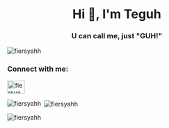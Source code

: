 <h1 align="center">Hi 👋, I'm Teguh</h1>
<h3 align="center">U can call me, just "GUH!"</h3>

<p align="left"> <img src="https://komarev.com/ghpvc/?username=fiersyahh&label=Profile%20views&color=0e75b6&style=flat" alt="fiersyahh" /> </p>

<h3 align="left">Connect with me:</h3>
<p align="left">
<a href="https://instagram.com/fiersyahh" target="blank"><img align="center" src="https://raw.githubusercontent.com/rahuldkjain/github-profile-readme-generator/master/src/images/icons/Social/instagram.svg" alt="fiersyahh" height="30" width="40" /></a>
</p>

<p><img align="left" src="https://github-readme-stats.vercel.app/api/top-langs?username=fiersyahh&show_icons=true&locale=en&layout=compact" alt="fiersyahh" /></p>

<p>&nbsp;<img align="center" src="https://github-readme-stats.vercel.app/api?username=fiersyahh&show_icons=true&locale=en" alt="fiersyahh" /></p>

<p><img align="center" src="https://github-readme-streak-stats.herokuapp.com/?user=fiersyahh&" alt="fiersyahh" /></p>

